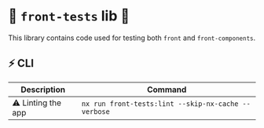 # 🧩 `front-tests` lib 🧩

This library contains code used for testing both `front` and `front-components`.

## ⚡ CLI

|                 Description                           |           Command                                                     |
| ------------------------------------------------ | --------------------------------------------------------------------- |
| ⚠️ Linting the app |`nx run front-tests:lint --skip-nx-cache --verbose`|
